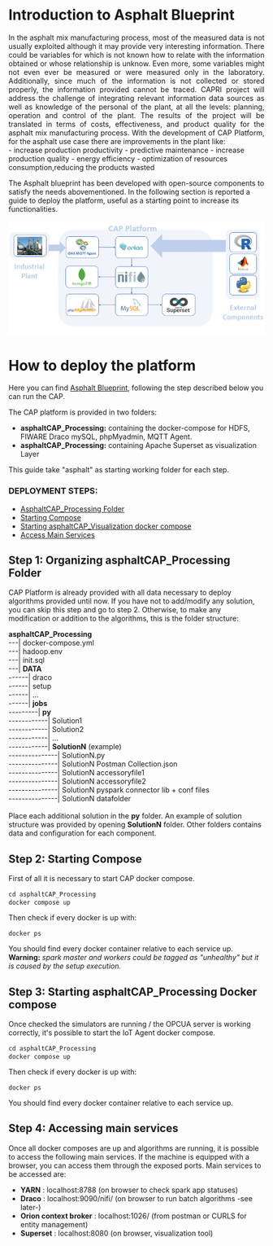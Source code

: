 # Introduction to Asphalt Blueprint
<div align="justify">
In the asphalt mix manufacturing process, most of the measured data is not usually exploited although it may provide very interesting information. There could be variables for which is not known how to relate with the information obtained or whose relationship is unknow. Even more, some variables might not even ever be measured or were measured only in the laboratory. Additionally, since much of the information is not collected or stored properly, the information provided cannot be traced.
CAPRI project will address the challenge of integrating relevant information data sources as well as knowledge of the personal of the plant, at all the levels: planning, operation and control of the plant. The results of the project will be translated in terms of costs, effectiveness, and product quality for the asphalt mix manufacturing process.
With the development of CAP Platform, for the asphalt use case there are improvements in the plant like:
</div>
-   increase production productivity
-   predictive maintenance
-   increase production quality
-   energy efficiency
-   optimization of resources consumption,reducing the products wasted

The Asphalt blueprint has been developed with open-source components to satisfy the needs abovementioned. In the following section is reported a guide to deploy the platform, useful as a starting point to increase its functionalities.


![CAP Platform Asphalt Blueprint](images/Asphalt.png?raw=true "CAP Platform Asphalt Blueprint")

# How to deploy the platform

Here you can find [Asphalt Blueprint](https://github.com/Engineering-Research-and-Development/capri_cap_blueprints/tree/main/asphalt), following the step described below you can run the CAP.

The CAP platform is provided in two folders:
- **asphaltCAP_Processing:** containing the docker-compose for  HDFS, FIWARE Draco mySQL, phpMyadmin, MQTT Agent.
- **asphaltCAP_Processing:** containing Apache Superset as visualization Layer

This guide take "asphalt" as starting working folder for each step.

### DEPLOYMENT STEPS:
-   [AsphaltCAP_Processing Folder](#step-1-asphaltcap_processing-folder)
-   [Starting Compose](#step-2-starting-compose)
-   [Starting asphaltCAP_Visualization docker compose](#step-3-starting-asphaltcap_visualization-docker-compose)
-   [Access Main Services](#step-4-access-main-services)

## Step 1: Organizing asphaltCAP_Processing Folder
CAP Platform is already provided with all data necessary to deploy algorithms provided until now.
If you have not to add/modify any solution, you can skip this step and go to step 2.
Otherwise, to make any modification or addition to the algorithms, this is the folder structure:

**asphaltCAP_Processing**<br/>
---| docker-compose.yml<br/>
---| hadoop.env<br/>
---| init.sql<br/>
---| **DATA**<br/>
------| draco<br/>
------| setup<br/>
------| ...<br/>
------| **jobs**<br/>
---------| **py** <br/>
------------| Solution1 <br/>
------------| Solution2<br/>
------------| ... <br/> 
------------| **SolutionN** (example) <br/>
---------------| SolutionN.py <br/>
---------------| SolutionN Postman Collection.json <br/>
---------------| SolutionN accessoryfile1 <br/>
---------------| SolutionN accessoryfile2 <br/>
---------------| SolutionN pyspark connector lib + conf files <br/>
---------------| SolutionN datafolder <br/>
<br/>
Place each additional solution in the **py** folder. An example of solution structure was provided by opening **SolutionN** folder.
Other folders contains data and configuration for each component.

## Step 2: Starting Compose

First of all it is necessary to start CAP docker compose.

```
cd asphaltCAP_Processing
docker compose up
```
Then check if every docker is up with:
```
docker ps
```
You should find every docker container relative to each service up.
**Warning:** *spark master and workers could be tagged as "unhealthy" but it is caused by the setup execution.*

## Step 3: Starting asphaltCAP_Processing Docker compose

Once checked the simulators are running / the OPCUA server is working correctly, it's possible to start the IoT Agent docker compose.

```
cd asphaltCAP_Processing
docker compose up
```
Then check if every docker is up with:
```
docker ps
```
You should find every docker container relative to each service up.


## Step 4: Accessing main services

Once all docker composes are up and algorithms are running, it is possible to access the following main services.
If the machine is equipped with a browser, you can access them through the exposed ports.
Main services to be accessed are:
- **YARN** : localhost:8788 (on browser to check spark app statuses)
- **Draco** : localhost:9090/nifi/ (on browser to run batch algorithms -see later-)
- **Orion context broker** : localhost:1026/ (from postman or CURLS for entity management)
- **Superset** : localhost:8080 (on browser, visualization tool)
